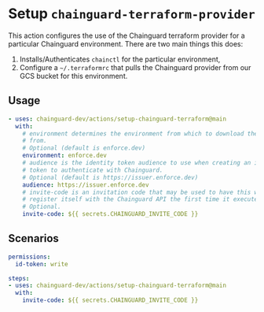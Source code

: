 # Setup `chainguard-terraform-provider`

This action configures the use of the Chainguard terraform provider for a
particular Chainguard environment.  There are two main things this does:
1. Installs/Authenticates `chainctl` for the particular environment,
2. Configure a `~/.terraformrc` that pulls the Chainguard provider from our GCS
  bucket for this environment.

## Usage

```yaml
- uses: chainguard-dev/actions/setup-chainguard-terraform@main
  with:
    # environment determines the environment from which to download the binary
    # from.
    # Optional (default is enforce.dev)
    environment: enforce.dev
    # audience is the identity token audience to use when creating an identity
    # token to authenticate with Chainguard.
    # Optional (default is https://issuer.enforce.dev)
    audience: https://issuer.enforce.dev
    # invite-code is an invitation code that may be used to have this workload
    # register itself with the Chainguard API the first time it executes.
    # Optional.
    invite-code: ${{ secrets.CHAINGUARD_INVITE_CODE }}
```

## Scenarios

```yaml
permissions:
  id-token: write

steps:
- uses: chainguard-dev/actions/setup-chainguard-terraform@main
  with:
    invite-code: ${{ secrets.CHAINGUARD_INVITE_CODE }}
```
